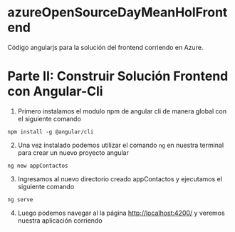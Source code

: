 # azureOpenSourceDayMeanHolFrontend
Código angularjs para la solución del frontend corriendo en Azure.

# Parte II: Construir Solución Frontend con Angular-Cli

1.  Primero instalamos el modulo npm de angular cli de manera global con el siguiente comando

`npm install -g @angular/cli`

2.  Una vez instalado podemos utilizar el comando `ng` en nuestra terminal para crear un nuevo proyecto angular

`ng new appContactos`

3.  Ingresamos al nuevo directorio creado appContactos y ejecutamos el siguiente comando

`ng serve`

4. Luego podemos navegar al la página [http://localhost:4200/](http://localhost:4200/) y veremos nuestra aplicación corriendo